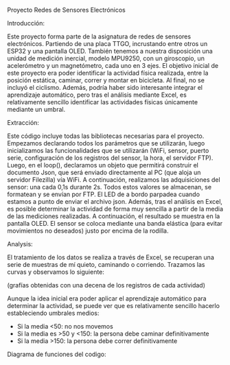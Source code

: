 

Proyecto Redes de Sensores Electrónicos



Introducción:


Este proyecto forma parte de la asignatura de redes de sensores electrónicos. Partiendo de una placa TTGO, incrustando entre otros un ESP32 y una pantalla OLED. También tenemos a nuestra disposición una unidad de medición inercial, modelo MPU9250, con un giroscopio, un acelerómetro y un magnetómetro, cada uno en 3 ejes. El objetivo inicial de este proyecto era poder identificar la actividad física realizada, entre la posición estática, caminar, correr y montar en bicicleta. Al final, no se incluyó el ciclismo. 
Además, podría haber sido interesante integrar el aprendizaje automático, pero tras el análisis mediante Excel, es relativamente sencillo identificar las actividades físicas únicamente mediante un umbral.


Extracción:


Este código incluye todas las bibliotecas necesarias para el proyecto. Empezamos declarando todos los parámetros que se utilizarán, luego inicializamos las funcionalidades que se utilizarán (WiFi, sensor, puerto serie, configuración de los registros del sensor, la hora, el servidor FTP). 
Luego, en el loop(), declaramos un objeto que permitirá construir el documento Json, que será enviado directamente al PC (que aloja un servidor Filezilla) vía WiFi. A continuación, realizamos las adquisiciones del sensor: una cada 0,1s durante 2s. Todos estos valores se almacenan, se formatean y se envían por FTP. El LED de a bordo parpadea cuando estamos a punto de enviar el archivo json. Además, tras el análisis en Excel, es posible determinar la actividad de forma muy sencilla a partir de la media de las mediciones realizadas. 
A continuación, el resultado se muestra en la pantalla OLED. El sensor se coloca mediante una banda elástica (para evitar movimientos no deseados) justo por encima de la rodilla.


Analysis:

El tratamiento de los datos se realiza a través de Excel, se recuperan una serie de muestras de mí quieto, caminando o corriendo. Trazamos las curvas y observamos lo siguiente:



 
 
 
(grafías obtenidas con una decena de los registros de cada actividad)




Aunque la idea inicial era poder aplicar el aprendizaje automático para determinar la actividad, se puede ver que es relativamente sencillo hacerlo estableciendo umbrales medios: 
-	Si la media <50: no nos movemos
-	Si la media es >50 y <150: la persona debe caminar definitivamente
-	Si la media >150: la persona debe correr definitivamente




Diagrama de funciones del codigo:


 



